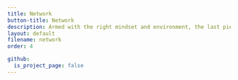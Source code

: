 ```yaml
---
title: Network
button-title: Network
description: Armed with the right mindset and environment, the last piece of this puzzle is to create and leverage a network that supports you, celebrates you, and most importantly creates new opportunities for you.
layout: default
filename: network
order: 4

github:
  is_project_page: false
--- 
```

